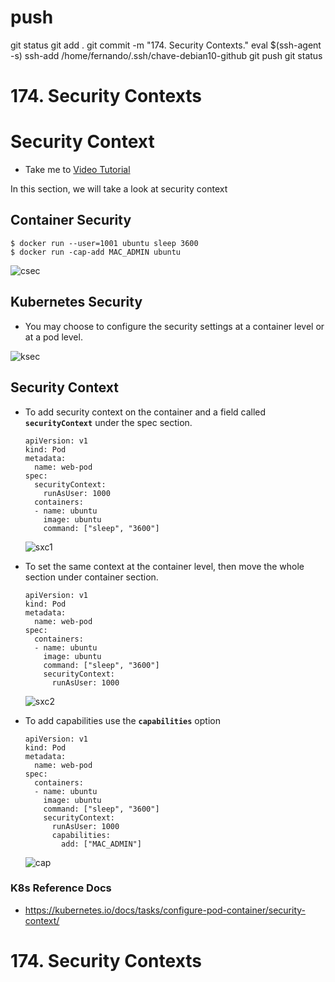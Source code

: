 
# ###################################################################################################################### 
# ###################################################################################################################### 
# ###################################################################################################################### 
# ###################################################################################################################### 
# ###################################################################################################################### 
# push

git status
git add .
git commit -m "174. Security Contexts."
eval $(ssh-agent -s)
ssh-add /home/fernando/.ssh/chave-debian10-github
git push
git status



# ###################################################################################################################### 
# ###################################################################################################################### 
# ###################################################################################################################### 
# ###################################################################################################################### 
# ###################################################################################################################### 
#  174. Security Contexts


# Security Context
  - Take me to [Video Tutorial](https://kodekloud.com/topic/security-contexts-2/)
  
In this section, we will take a look at security context

## Container Security
 ```
 $ docker run --user=1001 ubuntu sleep 3600
 $ docker run -cap-add MAC_ADMIN ubuntu
 ```
 
 ![csec](../../images/csec.PNG)
 
## Kubernetes Security
- You may choose to configure the security settings at a container level or at a pod level.

 ![ksec](../../images/ksec.PNG)

## Security Context
- To add security context on the container and a field called **`securityContext`** under the spec section.
  ```
  apiVersion: v1
  kind: Pod
  metadata:
    name: web-pod
  spec:
    securityContext:
      runAsUser: 1000
    containers:
    - name: ubuntu
      image: ubuntu
      command: ["sleep", "3600"]
  ```
  ![sxc1](../../images/sxc1.PNG)
  
- To set the same context at the container level, then move the whole section under container section.
  
  ```
  apiVersion: v1
  kind: Pod
  metadata:
    name: web-pod
  spec:
    containers:
    - name: ubuntu
      image: ubuntu
      command: ["sleep", "3600"]
      securityContext:
        runAsUser: 1000
  ```
  ![sxc2](../../images/sxc2.PNG)
  
- To add capabilities use the **`capabilities`** option
  ```
  apiVersion: v1
  kind: Pod
  metadata:
    name: web-pod
  spec:
    containers:
    - name: ubuntu
      image: ubuntu
      command: ["sleep", "3600"]
      securityContext:
        runAsUser: 1000
        capabilities: 
          add: ["MAC_ADMIN"]
  ```
  ![cap](../../images/cap.PNG)
  
  
### K8s Reference Docs
- https://kubernetes.io/docs/tasks/configure-pod-container/security-context/








# ###################################################################################################################### 
# ###################################################################################################################### 
# ###################################################################################################################### 
# ###################################################################################################################### 
# ###################################################################################################################### 
#  174. Security Contexts